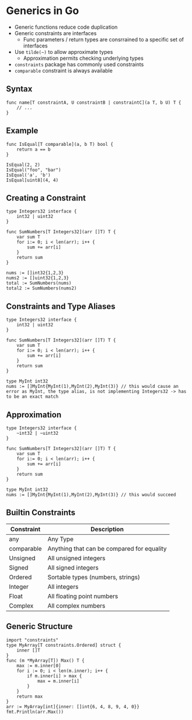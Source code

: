 # Generics in Go
- Generic functions reduce code duplication
- Generic constraints are interfaces
    - Func parameters / return types are consrrained to a specific set of interfaces
- Use `tilde(~)` to allow approximate types
    - Approximation permits checking underlying types
- `constraints` package has commonly used constraints
-  `comparable` constraint is always available

## Syntax
```
func name[T constraintA, U constraintB | constraintC](a T, b U) T {
    // ...
}
```

## Example
```
func IsEqual[T comparable](a, b T) bool {
    return a == b
}

IsEqual(2, 2)
IsEqual("foo", "bar")
IsEqual('a', 'b')
IsEqual[uint8](4, 4)
```
## Creating a Constraint

```
type Integers32 interface {
    int32 | uint32
}

func SumNumbers[T Integers32](arr []T) T {
    var sum T
    for i:= 0; i < len(arr); i++ {
        sum += arr[i]
    }
    return sum
}

nums := []int32{1,2,3}
nums2 := []uint32{1,2,3}
total := SumNumbers(nums)
total2 := SumNumbers(nums2)
```

## Constraints and Type Aliases

```
type Integers32 interface {
    int32 | uint32
}

func SumNumbers[T Integers32](arr []T) T {
    var sum T
    for i:= 0; i < len(arr); i++ {
        sum += arr[i]
    }
    return sum
}

type MyInt int32
nums := []MyInt{MyInt(1),MyInt(2),MyInt(3)} // this would cause an error as MyInt, the type alias, is not implementing Integers32 -> has to be an exact match
```

## Approximation


```
type Integers32 interface {
    ~int32 | ~uint32
}

func SumNumbers[T Integers32](arr []T) T {
    var sum T
    for i:= 0; i < len(arr); i++ {
        sum += arr[i]
    }
    return sum
}

type MyInt int32
nums := []MyInt{MyInt(1),MyInt(2),MyInt(3)} // this would succeed
```

## Builtin Constraints
| Constraint  | Description |
|---|---|
| any | Any Type |
| comparable | Anything that can be compared for equality |
| Unsigned | All unsigned integers |
| Signed | All signed integers |
| Ordered | Sortable types (numbers, strings) |
| Integer | All integers |
| Float | All floating point numbers |
| Complex | All complex numbers |

## Generic Structure
```
import "constraints"
type MyArray[T constraints.Ordered] struct {
    inner []T
}
func (m *MyArray[T]) Max() T {
    max := m.inner[0]
    for i := 0; i < len(m.inner); i++ {
        if m.inner[i] > max {
            max = m.inner[i]
        }
    }
    return max
}
arr := MyArray[int]{inner: []int{6, 4, 8, 9, 4, 0}}
fmt.Println(arr.Max())
```